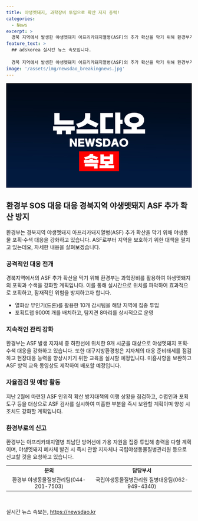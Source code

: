 ```yaml
---
title: 야생멧돼지, 과학장비 투입으로 확산 저지 총력!
categories:
  - News
excerpt: >
  경북 지역에서 발생한 야생멧돼지 아프리카돼지열병(ASF)의 추가 확산을 막기 위해 환경부가 대규모 대응에 나섰다. 경북 영천·군위 등 8개 시군을 대상으로 야생멧돼지 포획과 수색을 위해 과학장비를 투입할 예정이다. 특히 여름 이후 야생멧돼지의 행동반경이 넓어져 집중 대응이 필요하며, 대구지방환경청과 현장 교육 등을 통해 지자체의 대비태세를 높일 것으로 예상된다. 또한, ASF 인위적 확산 방지대책의 이행현황을 점검하고 ASF 검사를 통해 방역 취약 사항에 대응할 계획이다. 해당 부서에 문의할 사항이 있는 경우, 환경부 야생동물질병관리팀(044-201-7503) 또는 국립야생동물질병관리원 질병대응팀(062-949-4340)으로 문의할 수 있다.
feature_text: >
  ## adskorea 실시간 뉴스 속보입니다.

  경북 지역에서 발생한 야생멧돼지 아프리카돼지열병(ASF)의 추가 확산을 막기 위해 환경부가 대규모 대응에 나섰다. 경북 영천·군위 등 8개 시군을 대상으로 야생멧돼지 포획과 수색을 위해 과학장비를 투입할 예정이다. 특히 여름 이후 야생멧돼지의 행동반경이 넓어져 집중 대응이 필요하며, 대구지방환경청과 현장 교육 등을 통해 지자체의 대비태세를 높일 것으로 예상된다. 또한, ASF 인위적 확산 방지대책의 이행현황을 점검하고 ASF 검사를 통해 방역 취약 사항에 대응할 계획이다. 해당 부서에 문의할 사항이 있는 경우, 환경부 야생동물질병관리팀(044-201-7503) 또는 국립야생동물질병관리원 질병대응팀(062-949-4340)으로 문의할 수 있다.
image: '/assets/img/newsdao_breakingnews.jpg'
---
```


<p><img src="/assets/img/newsdao_breakingnews.jpg" alt="adskorea 속보" /></p>

<h2 data-ke-size="size26">환경부 SOS 대응 대응 경북지역 야생멧돼지 ASF 추가 확산 방지</h2>

<p data-ke-size="size16">환경부는 경북지역 야생멧돼지 아프리카돼지열병(ASF) 추가 확산을 막기 위해 야생동물 포획·수색 대응을 강화하고 있습니다. ASF로부터 지역을 보호하기 위한 대책을 펼치고 있는데요, 자세한 내용을 살펴보겠습니다.</p>

<h3>공격적인 대응 전개</h3>

<p data-ke-size="size16">경북지역에서의 ASF 추가 확산을 막기 위해 환경부는 과학장비를 활용하여 야생멧돼지의 포획과 수색을 강화할 계획입니다. 이를 통해 실시간으로 위치를 파악하여 효과적으로 포획하고, 잠재적인 위험을 방지하고자 합니다.</p>

<ul>
    <li>열화상 무인기(드론)를 활용한 10개 감시팀을 해당 지역에 집중 투입</li>
    <li>포획트랩 900여 개를 배치하고, 탐지견 8마리를 상시적으로 운영</li>
</ul>

<h3>지속적인 관리 강화</h3>

<p data-ke-size="size16">환경부는 ASF 발생 지자체 중 하한선에 위치한 9개 시군을 대상으로 야생멧돼지 포획·수색 대응을 강화하고 있습니다. 또한 대구지방환경청은 지자체의 대응 준비태세를 점검하고 현장대응 능력을 향상시키기 위한 교육을 실시할 예정입니다. 미흡사항을 보완하고 ASF 방역 교육 동영상도 제작하여 배포할 예정입니다.</p>

<h3>자율점검 및 예방 활동</h3>

<p data-ke-size="size16">지난 2월에 마련된 ASF 인위적 확산 방지대책의 이행 상황을 점검하고, 수렵인과 포획도구 등을 대상으로 ASF 검사를 실시하여 미흡한 부분을 즉시 보완할 계획이며 양성 시 조치도 강화할 계획입니다.</p>

<h3>환경부로의 신고</h3>

<p data-ke-size="size16">환경부는 아프리카돼지열병 최남단 방어선에 가용 자원을 집중 투입해 총력을 다할 계획이며, 야생멧돼지 폐사체 발견 시 즉시 관할 지자체나 국립야생동물질병관리원 등으로 신고할 것을 요청하고 있습니다.</p>

<table>
    <tr>
        <td style="text-align: center; height: 17px;"><b>문의</b></td>
        <td style="text-align: center; height: 17px;"><b>담당부서</b></td>
    </tr>
    <tr>
        <td style="text-align: center; height: 17px;">환경부 야생동물질병관리팀(044-201-7503)</td>
        <td style="text-align: center; height: 17px;">국립야생동물질병관리원 질병대응팀(062-949-4340)</td>
    </tr>
</table>

<p data-ke-size="size16">&nbsp;</p>
실시간 뉴스 속보는, <a href="https://newsdao.kr" rel="dofollow">https://newsdao.kr</a>


